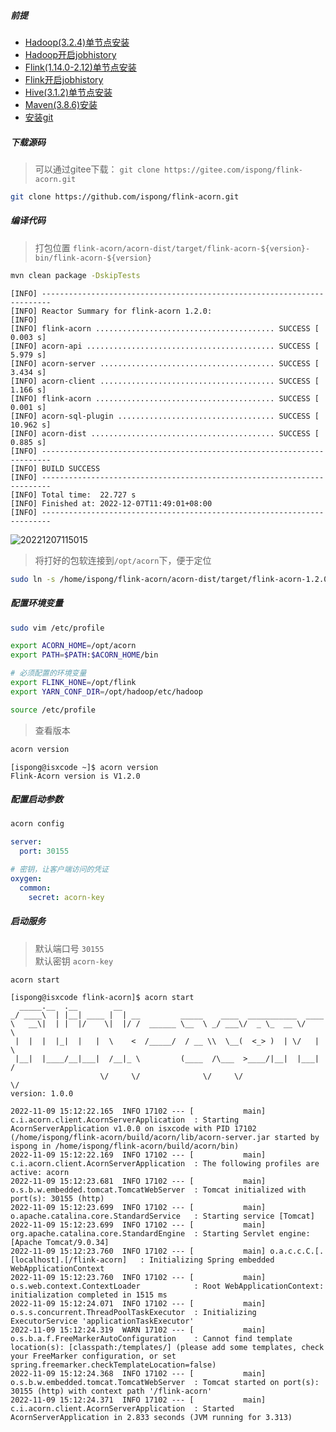 ##### 前提

- [Hadoop(3.2.4)单节点安装](https://ispong.isxcode.com/hadoop/hadoop/hadoop%20%E5%8D%95%E8%8A%82%E7%82%B9%E5%AE%89%E8%A3%85/)
- [Hadoop开启jobhistory](https://ispong.isxcode.com/hadoop/hadoop/hadoop%20Jobhistory/)
- [Flink(1.14.0-2.12)单节点安装](https://ispong.isxcode.com/hadoop/flink/flink%20%E5%8D%95%E8%8A%82%E7%82%B9%E5%AE%89%E8%A3%85/)
- [Flink开启jobhistory](https://ispong.isxcode.com/hadoop/flink/flink%20Jobhistory/)
- [Hive(3.1.2)单节点安装](https://ispong.isxcode.com/hadoop/hive/hive%20%E5%8D%95%E8%8A%82%E7%82%B9%E5%AE%89%E8%A3%85/)
- [Maven(3.8.6)安装](https://ispong.isxcode.com/spring/maven/maven%20%E5%AE%89%E8%A3%85/)
- [安装git](https://ispong.isxcode.com/github/git/git%20%E5%AE%89%E8%A3%85/)

##### 下载源码

> 可以通过gitee下载：
> `git clone https://gitee.com/ispong/flink-acorn.git`

```bash
git clone https://github.com/ispong/flink-acorn.git
```

##### 编译代码

> 打包位置 `flink-acorn/acorn-dist/target/flink-acorn-${version}-bin/flink-acorn-${version}`

```bash
mvn clean package -DskipTests
```

```log
[INFO] ------------------------------------------------------------------------
[INFO] Reactor Summary for flink-acorn 1.2.0:
[INFO] 
[INFO] flink-acorn ........................................ SUCCESS [  0.003 s]
[INFO] acorn-api .......................................... SUCCESS [  5.979 s]
[INFO] acorn-server ....................................... SUCCESS [  3.434 s]
[INFO] acorn-client ....................................... SUCCESS [  1.166 s]
[INFO] flink-acorn ........................................ SUCCESS [  0.001 s]
[INFO] acorn-sql-plugin ................................... SUCCESS [ 10.962 s]
[INFO] acorn-dist ......................................... SUCCESS [  0.885 s]
[INFO] ------------------------------------------------------------------------
[INFO] BUILD SUCCESS
[INFO] ------------------------------------------------------------------------
[INFO] Total time:  22.727 s
[INFO] Finished at: 2022-12-07T11:49:01+08:00
[INFO] ------------------------------------------------------------------------
```

![20221207115015](https://img.isxcode.com/picgo/20221207115015.png)

> 将打好的包软连接到`/opt/acorn`下，便于定位

```bash
sudo ln -s /home/ispong/flink-acorn/acorn-dist/target/flink-acorn-1.2.0-bin/flink-acorn-1.2.0 /opt/acorn
```

##### 配置环境变量

```bash
sudo vim /etc/profile
```

```bash
export ACORN_HOME=/opt/acorn
export PATH=$PATH:$ACORN_HOME/bin 

# 必须配置的环境变量
export FLINK_HONE=/opt/flink
export YARN_CONF_DIR=/opt/hadoop/etc/hadoop
```

```bash
source /etc/profile
```

> 查看版本

```bash
acorn version
```

```log
[ispong@isxcode ~]$ acorn version
Flink-Acorn version is V1.2.0
```

##### 配置启动参数

```bash
acorn config
```

```yml
server:
  port: 30155

# 密钥，让客户端访问的凭证
oxygen:
  common:
    secret: acorn-key
```

##### 启动服务

> 默认端口号 `30155` </br>
> 默认密钥 `acorn-key`

```bash
acorn start
```

```log
[ispong@isxcode flink-acorn]$ acorn start
  _____.__  .__        __
_/ ____\  | |__| ____ |  | __         _____    ____  ___________  ____
\   __\|  | |  |/    \|  |/ /  ______ \__  \ _/ ___\/  _ \_  __ \/    \
 |  |  |  |_|  |   |  \    <  /_____/  / __ \\  \__(  <_> )  | \/   |  \
 |__|  |____/__|___|  /__|_ \         (____  /\___  >____/|__|  |___|  /
                    \/     \/              \/     \/                 \/
version: 1.0.0

2022-11-09 15:12:22.165  INFO 17102 --- [           main] c.i.acorn.client.AcornServerApplication  : Starting AcornServerApplication v1.0.0 on isxcode with PID 17102 (/home/ispong/flink-acorn/build/acorn/lib/acorn-server.jar started by ispong in /home/ispong/flink-acorn/build/acorn/bin)
2022-11-09 15:12:22.169  INFO 17102 --- [           main] c.i.acorn.client.AcornServerApplication  : The following profiles are active: acorn
2022-11-09 15:12:23.681  INFO 17102 --- [           main] o.s.b.w.embedded.tomcat.TomcatWebServer  : Tomcat initialized with port(s): 30155 (http)
2022-11-09 15:12:23.699  INFO 17102 --- [           main] o.apache.catalina.core.StandardService   : Starting service [Tomcat]
2022-11-09 15:12:23.699  INFO 17102 --- [           main] org.apache.catalina.core.StandardEngine  : Starting Servlet engine: [Apache Tomcat/9.0.34]
2022-11-09 15:12:23.760  INFO 17102 --- [           main] o.a.c.c.C.[.[localhost].[/flink-acorn]   : Initializing Spring embedded WebApplicationContext
2022-11-09 15:12:23.760  INFO 17102 --- [           main] o.s.web.context.ContextLoader            : Root WebApplicationContext: initialization completed in 1515 ms
2022-11-09 15:12:24.071  INFO 17102 --- [           main] o.s.s.concurrent.ThreadPoolTaskExecutor  : Initializing ExecutorService 'applicationTaskExecutor'
2022-11-09 15:12:24.319  WARN 17102 --- [           main] o.s.b.a.f.FreeMarkerAutoConfiguration    : Cannot find template location(s): [classpath:/templates/] (please add some templates, check your FreeMarker configuration, or set spring.freemarker.checkTemplateLocation=false)
2022-11-09 15:12:24.368  INFO 17102 --- [           main] o.s.b.w.embedded.tomcat.TomcatWebServer  : Tomcat started on port(s): 30155 (http) with context path '/flink-acorn'
2022-11-09 15:12:24.371  INFO 17102 --- [           main] c.i.acorn.client.AcornServerApplication  : Started AcornServerApplication in 2.833 seconds (JVM running for 3.313)
```
